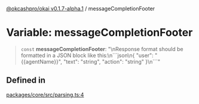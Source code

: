 [@okcashpro/okai v0.1.7-alpha.1](../index.md) / messageCompletionFooter

# Variable: messageCompletionFooter

> `const` **messageCompletionFooter**: "\nResponse format should be formatted in a JSON block like this:\n\`\`\`json\n\{ \"user\": \"\{\{agentName\}\}\", \"text\": \"string\", \"action\": \"string\" \}\n\`\`\`"

## Defined in

[packages/core/src/parsing.ts:4](https://github.com/okcashpro/okai/blob/main/packages/core/src/parsing.ts#L4)

